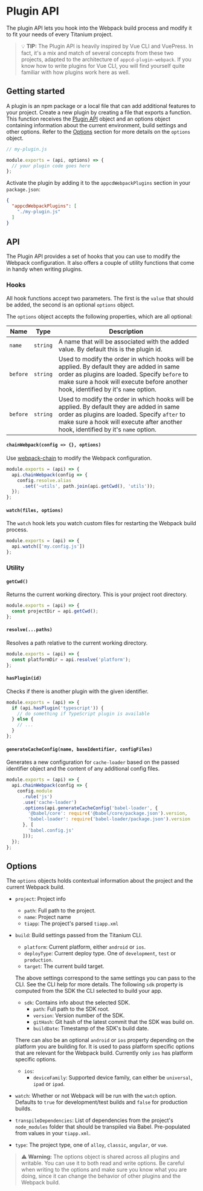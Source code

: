 # Plugin API

The plugin API lets you hook into the Webpack build process and modify it to fit your needs of every Titanium project.

> 💡 **TIP:** The Plugin API is heavily inspired by Vue CLI and VuePress. In fact, it's a mix and match of several concepts from these two projects, adapted to the architecture of `appcd-plugin-webpack`. If you know how to write plugins for Vue CLI, you will find yourself quite familiar with how plugins work here as well.

## Getting started

A plugin is an npm package or a local file that can add additional features to your project. Create a new plugin by creating a file that exports a function. This function receives the [Plugin API](#api) object and an options object containing information about the current environment, build settings and other options. Refer to the [Options](#options) section for more details on the `options` object.

```js
// my-plugin.js

module.exports = (api, options) => {
  // your plugin code goes here
};
```

Activate the plugin by adding it to the `appcdWebpackPlugins` section in your `package.json`:

```json
{
  "appcdWebpackPlugins": [
    "./my-plugin.js"
  ]
}
```

## API

The Plugin API provides a set of hooks that you can use to modify the Webpack configuration. It also offers a couple of utility functions that come in handy when writing plugins.

### Hooks

All hook functions accept two parameters. The first is the `value` that should be added, the second is an optional `options` object.

The `options` object accepts the following properties, which are all optional:

| Name | Type | Description |
|---|---|---|
| `name` | `string` | A name that will be associated with the added value. By default this is the plugin id. |
| `before` | `string` | Used to modify the order in which hooks will be applied. By default they are added in same  order as plugins are loaded. Specify `before` to make sure a hook will execute before another hook, identified by it's `name` option. |
| `before` | `string` | Used to modify the order in which hooks will be applied. By default they are added in same  order as plugins are loaded. Specify `after` to make sure a hook will execute after another hook, identified by it's `name` option. |

#### `chainWebpack(config => {}, options)`

Use [webpack-chain](https://github.com/neutrinojs/webpack-chain) to modify the Webpack configuration.

```js
module.exports = (api) => {
  api.chainWebpack(config => {
    config.resolve.alias
      .set('~utils', path.join(api.getCwd(), 'utils'));
  });
};
```

#### `watch(files, options)`

The `watch` hook lets you watch custom files for restarting the Webpack build process.

```js
module.exports = (api) => {
  api.watch(['my.config.js'])
};
```

### Utility

#### `getCwd()`

Returns the current working directory. This is your project root directory.

```js
module.exports = (api) => {
  const projectDir = api.getCwd();
};
```

#### `resolve(...paths)`

Resolves a path relative to the current working directory.

```js
module.exports = (api) => {
  const platformDir = api.resolve('platform');
};
```

#### `hasPlugin(id)`

Checks if there is another plugin with the given identifier.

```js
module.exports = (api) => {
  if (api.hasPlugin('typescript')) {
    // do something if TypeScript plugin is available
  } else {
    // ...
  }
};
```

#### `generateCacheConfig(name, baseIdentifier, configFiles)`

Generates a new configuration for `cache-loader` based on the passed identifier object and the content of any additional config files.

```js
module.exports = (api) => {
  api.chainWebpack(config => {
    config.module
      .rule('js')
      .use('cache-loader')
      .options(api.generateCacheConfig('babel-loader', {
        '@babel/core': require('@babel/core/package.json').version,
        'babel-loader': require('babel-loader/package.json').version
      }, [
        'babel.config.js'
      ]));
  });
};
```

## Options

The `options` objects holds contextual information about the project and the current Webpack build.

- `project`: Project info
  - `path`: Full path to the project.
  - `name`: Project name
  - `tiapp`: The project's parsed `tiapp.xml`

- `build`: Build settings passed from the Titanium CLI.
  - `platform`: Current platform, either `android` or `ios`.
  - `deployType`: Current deploy type. One of `development`, `test` or `production`.
  - `target`: The current build target.

  The above settings correspond to the same settings you can pass to the CLI. See the CLI help for more details. The following `sdk` property is computed from the SDK the CLI selected to build your app.

  - `sdk`: Contains info about the selected SDK.
    - `path`: Full path to the SDK root.
    - `version`: Version number of the SDK.
    - `gitHash`: Git hash of the latest commit that the SDK was build on.
    - `buildDate`: Timestamp of the SDK's build date.

  There can also be an optional `android` or `ios` property depending on the platform you are building for. It is used to pass platform specific options that are relevant for the Webpack build. Currently only `ios` has platform specific options.

  - `ios`:
    - `deviceFamily`: Supported device family, can either be `universal`, `ipad` or `ipad`.

- `watch`: Whether or not Webpack will be run with the `watch` option. Defaults to `true` for development/test builds and `false` for production builds.

- `transpileDependencies`: List of dependencies from the project's `node_modules` folder that should be transpiled via Babel. Pre-populated from values in your `tiapp.xml`.

- `type`: The project type, one of `alloy`, `classic`, `angular`, or `vue`.

> ⚠️ **Warning:** The options object is shared across all plugins and writable. You can use it to both read and write options. Be careful when writing to the options and make sure you know what you are doing, since it can change the behavior of other plugins and the Webpack build.
